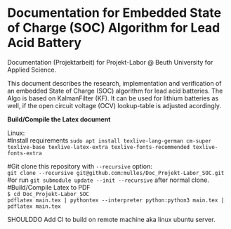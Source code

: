 # Documentation for Embedded State of Charge (SOC) Algorithm for Lead Acid Battery 
Documentation (Projektarbeit) for Projekt-Labor @ Beuth University for Applied Science.

This document describes the research, implementation and verification of an embedded State of Charge (SOC) algorithm for lead acid batteries. The Algo is based on KalmanFilter (KF). It can be used for lithium batteries as well, if the open circuit voltage (OCV) lookup-table is adjusted acordingly. 

**Build/Compile the Latex document**

Linux:  
  #Install requirements
    `sudo apt install texlive-lang-german cm-super texlive-base texlive-latex-extra texlive-fonts-recommended texlive-fonts-extra`  
   
  #Git clone this repository with `--recursive` option:  
     `git clone --recursive git@github.com:mulles/Doc_Projekt-Labor_SOC.git` 
     #or run `git submodule update --init --recursive` after normal clone.
  #Build/Compile Latex to PDF  
    `$ cd Doc_Projekt-Labor_SOC`  
    `pdflatex main.tex | pythontex --interpreter python:python3 main.tex | pdflatex main.tex` 

SHOULDDO Add CI to build on remote machine aka linux ubuntu server. 
